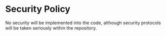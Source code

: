 # Security Policy

No security will be  implemented into the code, although security protocols will be taken seriously within the repository.
